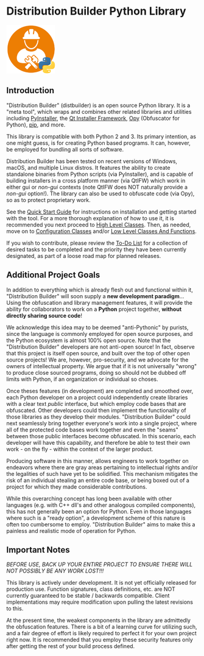 # Distribution Builder Python Library
![distbuilder logo](https://raw.githubusercontent.com/BuvinJT/distbuilder/master/docs/img/distbuilder128.png)

## Introduction

"Distribution Builder" (distbuilder) is an open source Python library.
It is a "meta tool", which wraps and combines other related libraries and utilities 
including [PyInstaller](http://www.pyinstaller.org), 
the [Qt Installer Framework](http://doc.qt.io/qtinstallerframework), 
[Opy](https://pypi.org/project/opy-distbuilder/) (Obfuscator for Python), 
[pip](https://pypi.org/project/pip/), and more.  

This library is compatible with both Python 2 and 3.  Its primary intention, as one might guess,
is for creating Python based programs. It can, however, be employed for bundling all sorts of
software.  

Distribution Builder has been tested on recent versions of Windows, macOS, and multiple Linux distros. 
It features the ability to create standalone binaries from Python scripts (via PyInstaller),
and is capable of building installers in a cross platform manner (via QtIFW) 
which work in either gui or *non-gui* contexts (note QtIFW does NOT
naturally provide a *non-gui* option!). The library can also be used to obfuscate code (via Opy), 
so as to protect proprietary work.

See the [Quick Start Guide](QuickStart.md) for instructions on installation 
and getting started with the tool. For a more thorough explanation of how to use it, 
it is recommended you next proceed to 
[High Level Classes](HighLevel.md).  Then, as needed, move on to 
[Configuration Classes](ConfigClasses.md) and/or
[Low Level Classes And Functions](LowLevel.md).
	
If you wish to contribute, please review the [To-Do List](ToDo.md) 
for a collection of desired tasks to be completed and the priority 
they have been currently designated, as part of a loose road map for planned
releases.
	
## Additional Project Goals

In addition to everything which is already flesh out and functional within it, "Distribution Builder"
will soon supply a **new development paradigm**...  Using the obfuscation and library 
management features, it will provide the ability for collaborators to work on a **Python** 
project together, **without directly sharing source code**!

We acknowledge this idea may to be deemed "anti-Pythonic" by purists, since the language is
commonly employed for open source purposes, and the Python ecosystem is almost 100%
open source.  Note that the "Distribution Builder" developers are not anti-open source!
In fact, observe that this project is itself open source, and built over the top of other open 
source projects!  We are, however, pro-security, and we advocate for the owners of 
intellectual property. We argue that if it is not universally "wrong" to produce 
close sourced programs, doing so should not be dubbed off limits with Python,
if an organization or individual so choses.   

Once theses features (in development) are completed and smoothed over, each Python developer 
on a project could independently create libraries with a clear text 
*public* interface, but which employ code bases that are obfuscated.  Other developers 
could then implement the functionality of those libraries as they develop their modules.
"Distribution Builder" could next seamlessly bring together everyone's work into a single project, 
where all of the protected code bases work together and even the "seams" between those public 
interfaces become obfuscated. In this scenario, each developer will have this capability, 
and therefore be able to test their own work - on the fly - within the context of the 
larger product.  

Producing software in this manner, allows engineers to work together 
on endeavors where there are gray areas pertaining to intellectual rights and/or the
legalities of such have yet to be solidified.  This mechanism mitigates the risk
of an individual stealing an entire code base, or being boxed out of a project for
which they made considerable contributions.  

While this overarching concept has long been available with other languages (e.g. with 
C++ dll's and other analogous compiled components), this has not generally been an option 
for Python.  Even in those languages where such is a "ready option", a development scheme 
of this nature is often too cumbersome to employ. "Distribution Builder" aims to make 
this a painless and realistic mode of operation for Python.
 
## Important Notes

*BEFORE USE, BACK UP YOUR ENTIRE PROJECT TO ENSURE THERE WILL 
NOT POSSIBLY BE ANY WORK LOST!!!* 

This library is actively under development. It is not 
yet officially released for production use. Function 
signatures, class definitions, etc. are NOT currently 
guaranteed to be stable / backwards compatible.
Client implementations may require modification upon 
pulling the latest revisions to this.

At the present time, the weakest components in the library are 
admittedly the obfuscation features. There is a bit of a learning curve 
for utilizing such, and a fair degree of effort is likely required
to perfect it for your own project right now.  It is recommended that
you employ these security features only after getting the 
rest of your build process defined.
 